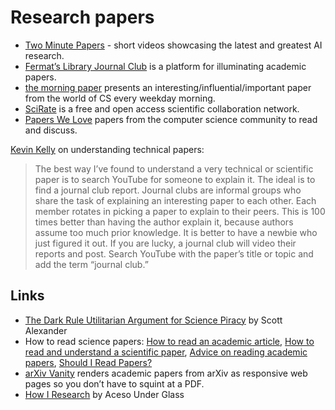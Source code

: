 # Research papers

- [Two Minute Papers](https://www.youtube.com/user/keeroyz) - short videos showcasing the latest and greatest AI research.
- [Fermat’s Library Journal Club](https://fermatslibrary.com/journal_club) is a platform for illuminating academic papers.
- [the morning paper](https://blog.acolyer.org) presents an interesting/influential/important paper from the world of CS every weekday morning.
- [SciRate](https://scirate.com/) is a free and open access scientific collaboration network.
- [Papers We Love](https://github.com/papers-we-love/papers-we-love) papers from the computer science community to read and discuss.

[Kevin Kelly](https://kk.org/) on understanding technical papers:

> The best way I’ve found to understand a very technical or scientific paper is to search YouTube for someone to explain it. The ideal is to find a journal club report. Journal clubs are informal groups who share the task of explaining an interesting paper to each other. Each member rotates in picking a paper to explain to their peers. This is 100 times better than having the author explain it, because authors assume too much prior knowledge. It is better to have a newbie who just figured it out. If you are lucky, a journal club will video their reports and post. Search YouTube with the paper’s title or topic and add the term “journal club.”

## Links

- [The Dark Rule Utilitarian Argument for Science Piracy](https://slatestarcodex.com/2018/03/19/the-dark-rule-utilitarian-argument-for-science-piracy/) by Scott Alexander
- How to read science papers: [How to read an academic article](http://organizationsandmarkets.com/2010/08/31/how-to-read-an-academic-article/), [How to read and understand a scientific paper](http://violentmetaphors.com/2013/08/25/how-to-read-and-understand-a-scientific-paper-2/), [Advice on reading academic papers](https://www.cc.gatech.edu/~akmassey/posts/2012-02-15-advice-on-reading-academic-papers.html), [Should I Read Papers?](http://michaelrbernste.in/2014/10/21/should-i-read-papers.html)
- [arXiv Vanity](https://www.arxiv-vanity.com/) renders academic papers from arXiv as responsive web pages so you don’t have to squint at a PDF.
- [How I Research](https://acesounderglass.com/2019/03/27/how-i-research/) by Aceso Under Glass
